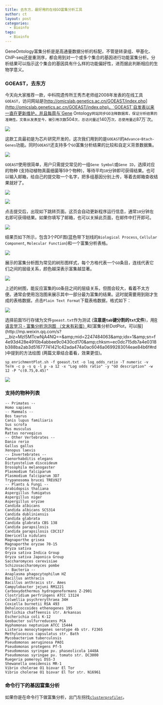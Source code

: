 ```yaml
---
title: 去东方，最好用的在线GO富集分析工具
author: ct
layout: post
categories:
  - Bioinfo
tags:
  - Bioinfo
---
```



GeneOntology富集分析是是高通量数据分析的标配，不管是转录组、甲基化、ChIP-seq还是重测序，都会用到对一个或多个集合的基因进行功能富集分析。分析结果可以指示这个集合的基因具有什么样的功能偏好性，进而据此判断相应的生物学意义。

### GOEAST，去东方

今天向大家推荐一款，中科院遗传所王秀杰老师组2008年发表的在线工具`GOEAST`，访问网站是[http://omicslab.genetics.ac.cn/GOEAST/index.php](http://omicslab.genetics.ac.cn/GOEAST/index.php)。`GOEAST`自发表以来一直在更新维护，并且每周与`Gene Ontology`网站同步GO注释数据库，保证分析结果的准确性。文章从发表至今，被引用次数`504`次，总访问量近`140万`次，总使用量近`87万`次。

![](http://blog.genesino.com/images/goeast_main1.png)

这款工具最初是为芯片研究开发的，这次我们用到的是`GOEAST`的`Advance`-`Btach-Genes`功能。同时`GOEAST`还支持多个`GO`富集分析结果的比较和自定义背景数据集。

![](http://blog.genesino.com/images/goeast_main2.png)

`GOEAST`使用很简单，用户只需提交常见的一组`Gene Symbol`或`Gene ID`，选择对应的物种 (支持动植物真菌细菌等59个物种)，等待平均`10`分钟即可获得结果。也可以输入邮箱，给自己的提交取一个名字，把多组基因分别上传，等着去邮箱查收结果就好了。

![](http://blog.genesino.com/images/goeast_batchgene1.png)

![](http://blog.genesino.com/images/goeast_batchgene2.png)

点击提交后，出现如下跳转页面。这页会自动更新程序运行信息，通常`10`分钟左右即可获得结果。如果你填写了邮箱，也可以关掉此页面，在邮件中打开即可。

![](http://blog.genesino.com/images/goeast_batchgene_switch.png)

结果页如下所示，包含3个PDF图(蓝色带下划线的`Biological Process`, `Cellular Component`, `Molecular Function`)和一个富集分析表格。

![](http://blog.genesino.com/images/goeast_batchgene_result.png)

展示的富集分析图为常见的树形图样式，每个方格代表一个`GO`条目，连线代表它们之间的层级关系，颜色越深表示富集越显著。

![](http://blog.genesino.com/images/goeast_tree_plot.png)

上述的树图，能反应富集的`GO`条目之间的层级关系，但图会较大，看着不太方便。通常会使用泡泡图来展示其中一部分最为富集的结果。这时就需要用到刚才生成的表格数据，点击`Plain Text Format`下载表格数据，格式如下：

![](http://blog.genesino.com/images/goeast_table_result.png)

选择前面15行存储为文件`goeast.txt`作为测试 (**注意是`tab`键分割的`txt`文件**)，用[R语言学习 - 富集分析泡泡图 （文末有彩蛋）](http://mp.weixin.qq.com/s?__biz=MzI5MTcwNjA4NQ==&amp;mid=2247483978&amp;idx=1&amp;sn=e0c158c0e92375553036cc37f4987e40&amp;chksm=ec0dc7c0db7a4ed6ac593493b7d8b52f11f2feb92d24fa00d19527fbb6f95b24f7e313ef9440#rd")和[富集分析DotPlot，可以服](http://mp.weixin.qq.com/s?__biz=MzI5MTcwNjA4NQ==&amp;mid=2247484063&amp;idx=1&amp;sn=f4e93d428e4910b4abbee9c0430cd170&amp;chksm=ec0dc715db7a4e0318b388ba2ab3d51677741421c42ada474a0ac6046a0699283014eae84b6f#rd)中提到的方法绘图 (两篇文章结合着看，效果更佳)。

```
sp_enrichmentPlot.sh -f goeast.txt -o log_odds_ratio -T numeric -v Term -c p -s q -l p -a 12 -x "Log odds ratio" -y "GO description" -w 12 -P "c(0.75,0.45)"
```

![](http://blog.genesino.com/images/goeast_dotplot.png)

### 支持的物种列表

```
-- Primates --
Homo sapiens
-- Mammals --
Bos taurus
Canis lupus familiaris
Sus scrofa
Mus musculus
Rattus norvegicus
-- Other Vertebrates --
Danio rerio
Gallus gallus
Xenopus laevis
-- Invertebrates --
Caenorhabditis elegans
Dictyostelium discoideum
Drosophila melanogaster
Plasmodium falciparum
Plasmodium falciparum 3D7
Trypanosoma brucei TREU927
-- Plants & Fungi --
Arabidopsis thaliana
Aspergillus fumigatus
Aspergillus niger
Aspergillus oryzae
Candida albicans
Candida albicans SC5314
Candida dubliniensis
Candida glabrata
Candida glabrata CBS 138
Candida parapsilosis
Candida parapsilosis CDC317
Emericella nidulans
Magnaporthe grisea
Magnaporthe oryzae 70-15
Oryza sativa
Oryza sativa Indica Group
Oryza sativa Japonica Group
Saccharomyces cerevisiae
Schizosaccharomyces pombe
-- Bacteria --
Anaplasma phagocytophilum HZ
Bacillus anthracis
Bacillus anthracis str. Ames
Campylobacter jejuni RM1221
Carboxydothermus hydrogenoformans Z-2901
Clostridium perfringens ATCC 13124
Colwellia psychrerythraea 34H
Coxiella burnetii RSA 493
Dehalococcoides ethenogenes 195
Ehrlichia chaffeensis str. Arkansas
Escherichia coli K-12
Geobacter sulfurreducens PCA
Hyphomonas neptunium ATCC 15444
Listeria monocytogenes serotype 4b str. F2365
Methylococcus capsulatus str. Bath
Mycobacterium tuberculosis
Pseudomonas aeruginosa PAO1
Pseudomonas protegens Pf-5
Pseudomonas syringae pv. phaseolicola 1448A
Pseudomonas syringae pv. tomato str. DC3000
Ruegeria pomeroyi DSS-3
Shewanella oneidensis MR-1
Vibrio cholerae O1 biovar El Tor
Vibrio cholerae O1 biovar El Tor str. N16961
```


### 命令行下的基因富集分析

如果你是在命令行下做富集分析，出门左拐找[`clusterprofiler`](http://mp.weixin.qq.com/s/9M3lprc3rL6XII3ffpDHAw)。


